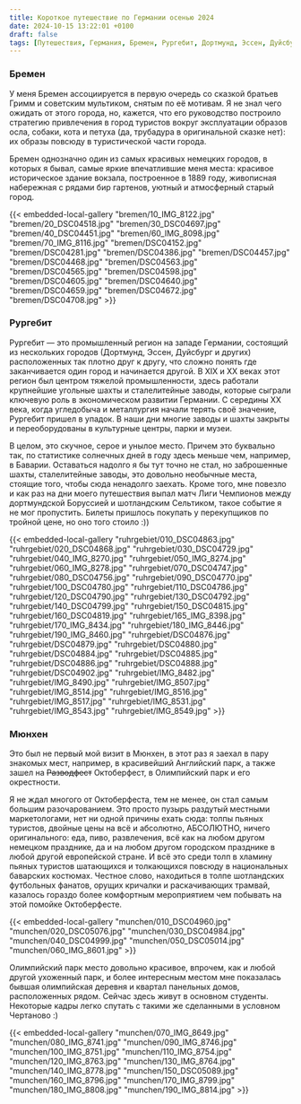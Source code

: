 ```yaml
---
title: Короткое путешествие по Германии осенью 2024
date: 2024-10-15 13:22:01 +0100
draft: false
tags: [Путешествия, Германия, Бремен, Рургебит, Дортмунд, Эссен, Дуйсбург, Мюнхен, Октоберфест, Разводфест, 2024]
---
```

### Бремен

У меня Бремен ассоциируется в первую очередь со сказкой братьев Гримм и советским мультиком, снятым по её мотивам. Я не знал чего ожидать от этого города, но, кажется, что его руководство построило стратегию привлечения в город туристов вокруг эксплуатации образов осла, собаки, кота и петуха (да, трубадура в оригинальной сказке нет): их образы повсюду в туристической части города. 

Бремен однозначно один из самых красивых немецких городов, в которых я бывал, самые яркие впечатлившие меня места: красивое историческое здание вокзала, построенное в 1889 году, живописная набережная с рядами бир гартенов, уютный и атмосферный старый город. 

{{< embedded-local-gallery "bremen/10_IMG_8122.jpg" "bremen/20_DSC04518.jpg" "bremen/30_DSC04697.jpg" "bremen/40_DSC04451.jpg" "bremen/60_IMG_8098.jpg" "bremen/70_IMG_8116.jpg" "bremen/DSC04152.jpg" "bremen/DSC04281.jpg" "bremen/DSC04386.jpg" "bremen/DSC04457.jpg" "bremen/DSC04468.jpg" "bremen/DSC04563.jpg" "bremen/DSC04565.jpg" "bremen/DSC04598.jpg" "bremen/DSC04605.jpg" "bremen/DSC04640.jpg" "bremen/DSC04659.jpg" "bremen/DSC04672.jpg" "bremen/DSC04708.jpg" >}}

### Рургебит

Рургебит &mdash; это промышленный регион на западе Германии, состоящий из нескольких городов (Дортмунд, Эссен, Дуйсбург и других) расположенных так плотно друг к другу, что сложно понять где заканчивается один город и начинается другой. В XIX и XX веках этот регион был центром тяжелой промышленности, здесь работали крупнейшие угольные шахты и сталелитейные заводы, которые сыграли ключевую роль в экономическом развитии Германии. С середины XX века, когда угледобыча и металлургия начали терять своё значение, Рургебит пришел в упадок. В наши дни многие заводы и шахты закрыты и переоборудованы в культурные центры, парки и музеи.

В целом, это скучное, серое и унылое место. Причем это буквально так, по статистике солнечных дней в году здесь меньше чем, например, в Баварии. Оставаться надолго я бы тут точно не стал, но заброшенные шахты, сталелитейные заводы, это довольно необычные места, стоящие того, чтобы сюда ненадолго заехать. Кроме того, мне повезло и как раз на дни моего путешествия выпал матч Лиги Чемпионов между дортмундской Боруссией и шотландским Сельтиком, такое событие я не мог пропустить. Билеты пришлось покупать у перекупщиков по тройной цене, но оно того стоило :))

{{< embedded-local-gallery "ruhrgebiet/010_DSC04863.jpg" "ruhrgebiet/020_DSC04868.jpg" "ruhrgebiet/030_DSC04729.jpg" "ruhrgebiet/040_IMG_8270.jpg" "ruhrgebiet/050_IMG_8274.jpg" "ruhrgebiet/060_IMG_8278.jpg" "ruhrgebiet/070_DSC04747.jpg" "ruhrgebiet/080_DSC04756.jpg" "ruhrgebiet/090_DSC04770.jpg" "ruhrgebiet/100_DSC04780.jpg" "ruhrgebiet/110_DSC04786.jpg" "ruhrgebiet/120_DSC04790.jpg" "ruhrgebiet/130_DSC04792.jpg" "ruhrgebiet/140_DSC04799.jpg" "ruhrgebiet/150_DSC04815.jpg" "ruhrgebiet/160_DSC04819.jpg" "ruhrgebiet/165_IMG_8398.jpg" "ruhrgebiet/170_IMG_8434.jpg" "ruhrgebiet/180_IMG_8446.jpg" "ruhrgebiet/190_IMG_8460.jpg" "ruhrgebiet/DSC04876.jpg" "ruhrgebiet/DSC04879.jpg" "ruhrgebiet/DSC04880.jpg" "ruhrgebiet/DSC04884.jpg" "ruhrgebiet/DSC04885.jpg" "ruhrgebiet/DSC04886.jpg" "ruhrgebiet/DSC04888.jpg" "ruhrgebiet/DSC04902.jpg" "ruhrgebiet/IMG_8482.jpg" "ruhrgebiet/IMG_8490.jpg" "ruhrgebiet/IMG_8507.jpg" "ruhrgebiet/IMG_8514.jpg" "ruhrgebiet/IMG_8516.jpg" "ruhrgebiet/IMG_8517.jpg" "ruhrgebiet/IMG_8531.jpg" "ruhrgebiet/IMG_8543.jpg" "ruhrgebiet/IMG_8549.jpg" >}}

### Мюнхен

Это был не первый мой визит в Мюнхен, в этот раз я заехал в пару знакомых мест, например, в красивейший Английский парк, а также зашел на ~~Разводфест~~ Октоберфест, в Олимпийский парк и его окрестности.

Я не ждал многого от Октоберфеста, тем не менее, он стал самым большим разочарованием. Это просто пузырь раздутый местными маркетологами, нет ни одной причины ехать сюда: толпы пьяных туристов, двойные цены на всё и абсолютно, АБСОЛЮТНО, ничего оригинального: еда, пиво, развлечения, всё как на любом другом немецком празднике, да и на любом другом городском празднике в любой другой европейской стране. И всё это среди толп в хламину пьяных туристов шатающихся и толкающихся повсюду в национальных баварских костюмах. Честное слово, находиться в толпе шотландских футбольных фанатов, орущих кричалки и раскачивающих трамвай, казалось гораздо более комфортным мероприятием чем побывать на этой помойке Октоберфесте.

{{< embedded-local-gallery "munchen/010_DSC04960.jpg" "munchen/020_DSC05076.jpg" "munchen/030_DSC04984.jpg" "munchen/040_DSC04999.jpg" "munchen/050_DSC05014.jpg" "munchen/060_IMG_8601.jpg" >}}

Олимпийский парк место довольно красивое, впрочем, как и любой другой ухоженный парк, и более интересным местом мне показалась бывшая олимпийская деревня и квартал панельных домов, расположенных рядом. Сейчас здесь живут в основном студенты. Некоторые кадры легко спутать с такими же сделанными в условном Чертаново :)

{{< embedded-local-gallery "munchen/070_IMG_8649.jpg" "munchen/080_IMG_8741.jpg" "munchen/090_IMG_8746.jpg" "munchen/100_IMG_8751.jpg" "munchen/110_IMG_8754.jpg" "munchen/120_IMG_8763.jpg" "munchen/130_IMG_8764.jpg" "munchen/140_IMG_8778.jpg" "munchen/150_DSC05089.jpg" "munchen/160_IMG_8796.jpg" "munchen/170_IMG_8799.jpg" "munchen/180_IMG_8808.jpg" "munchen/190_IMG_8814.jpg" >}} 
<!--more-->